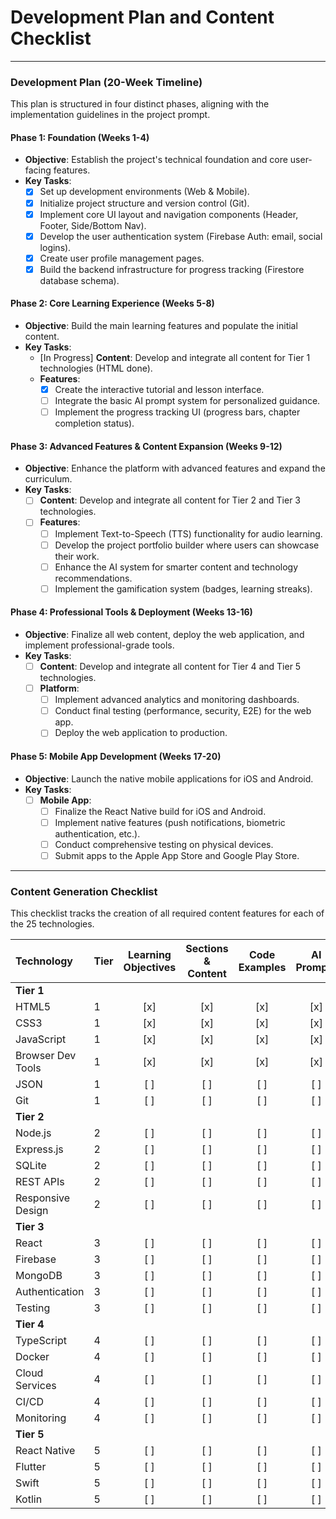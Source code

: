 # Development Plan and Content Checklist

---

### **Development Plan (20-Week Timeline)**

This plan is structured in four distinct phases, aligning with the implementation guidelines in the project prompt.

#### **Phase 1: Foundation (Weeks 1-4)**

*   **Objective**: Establish the project's technical foundation and core user-facing features.
*   **Key Tasks**:
    *   [x] Set up development environments (Web & Mobile).
    *   [x] Initialize project structure and version control (Git).
    *   [x] Implement core UI layout and navigation components (Header, Footer, Side/Bottom Nav).
    *   [x] Develop the user authentication system (Firebase Auth: email, social logins).
    *   [x] Create user profile management pages.
    *   [x] Build the backend infrastructure for progress tracking (Firestore database schema).

#### **Phase 2: Core Learning Experience (Weeks 5-8)**

*   **Objective**: Build the main learning features and populate the initial content.
*   **Key Tasks**:
    *   [In Progress] **Content**: Develop and integrate all content for Tier 1 technologies (HTML done).
    *   **Features**:
        *   [x] Create the interactive tutorial and lesson interface.
        *   [ ] Integrate the basic AI prompt system for personalized guidance.
        *   [ ] Implement the progress tracking UI (progress bars, chapter completion status).

#### **Phase 3: Advanced Features & Content Expansion (Weeks 9-12)**

*   **Objective**: Enhance the platform with advanced features and expand the curriculum.
*   **Key Tasks**:
    *   [ ] **Content**: Develop and integrate all content for Tier 2 and Tier 3 technologies.
    *   [ ] **Features**:
        *   [ ] Implement Text-to-Speech (TTS) functionality for audio learning.
        *   [ ] Develop the project portfolio builder where users can showcase their work.
        *   [ ] Enhance the AI system for smarter content and technology recommendations.
        *   [ ] Implement the gamification system (badges, learning streaks).

#### **Phase 4: Professional Tools & Deployment (Weeks 13-16)**

*   **Objective**: Finalize all web content, deploy the web application, and implement professional-grade tools.
*   **Key Tasks**:
    *   [ ] **Content**: Develop and integrate all content for Tier 4 and Tier 5 technologies.
    *   [ ] **Platform**:
        *   [ ] Implement advanced analytics and monitoring dashboards.
        *   [ ] Conduct final testing (performance, security, E2E) for the web app.
        *   [ ] Deploy the web application to production.

#### **Phase 5: Mobile App Development (Weeks 17-20)**

*   **Objective**: Launch the native mobile applications for iOS and Android.
*   **Key Tasks**:
    *   [ ] **Mobile App**:
        *   [ ] Finalize the React Native build for iOS and Android.
        *   [ ] Implement native features (push notifications, biometric authentication, etc.).
        *   [ ] Conduct comprehensive testing on physical devices.
        *   [ ] Submit apps to the Apple App Store and Google Play Store.

---

### **Content Generation Checklist**

This checklist tracks the creation of all required content features for each of the 25 technologies.

| Technology | Tier | Learning Objectives | Sections & Content | Code Examples | AI Prompts | Resources | Tools Required | Best Practices | Common Pitfalls | Career Relevance |
| :--- | :--- | :---: | :---: | :---: | :---: | :---: | :---: | :---: | :---: | :---: |
| **Tier 1** | | | | | | | | | | |
| HTML5 | 1 | [x] | [x] | [x] | [x] | [x] | [x] | [x] | [x] | [x] |
| CSS3 | 1 | [x] | [x] | [x] | [x] | [x] | [x] | [x] | [x] | [x] |
| JavaScript | 1 | [x] | [x] | [x] | [x] | [x] | [x] | [x] | [x] | [x] |
| Browser Dev Tools | 1 | [x] | [x] | [x] | [x] | [x] | [x] | [x] | [x] | [x] |
| JSON | 1 | [ ] | [ ] | [ ] | [ ] | [ ] | [ ] | [ ] | [ ] | [ ] |
| Git | 1 | [ ] | [ ] | [ ] | [ ] | [ ] | [ ] | [ ] | [ ] | [ ] |
| **Tier 2** | | | | | | | | | | |
| Node.js | 2 | [ ] | [ ] | [ ] | [ ] | [ ] | [ ] | [ ] | [ ] | [ ] |
| Express.js | 2 | [ ] | [ ] | [ ] | [ ] | [ ] | [ ] | [ ] | [ ] | [ ] |
| SQLite | 2 | [ ] | [ ] | [ ] | [ ] | [ ] | [ ] | [ ] | [ ] | [ ] |
| REST APIs | 2 | [ ] | [ ] | [ ] | [ ] | [ ] | [ ] | [ ] | [ ] | [ ] |
| Responsive Design | 2 | [ ] | [ ] | [ ] | [ ] | [ ] | [ ] | [ ] | [ ] | [ ] |
| **Tier 3** | | | | | | | | | | |
| React | 3 | [ ] | [ ] | [ ] | [ ] | [ ] | [ ] | [ ] | [ ] | [ ] |
| Firebase | 3 | [ ] | [ ] | [ ] | [ ] | [ ] | [ ] | [ ] | [ ] | [ ] |
| MongoDB | 3 | [ ] | [ ] | [ ] | [ ] | [ ] | [ ] | [ ] | [ ] | [ ] |
| Authentication | 3 | [ ] | [ ] | [ ] | [ ] | [ ] | [ ] | [ ] | [ ] | [ ] |
| Testing | 3 | [ ] | [ ] | [ ] | [ ] | [ ] | [ ] | [ ] | [ ] | [ ] |
| **Tier 4** | | | | | | | | | | |
| TypeScript | 4 | [ ] | [ ] | [ ] | [ ] | [ ] | [ ] | [ ] | [ ] | [ ] |
| Docker | 4 | [ ] | [ ] | [ ] | [ ] | [ ] | [ ] | [ ] | [ ] | [ ] |
| Cloud Services | 4 | [ ] | [ ] | [ ] | [ ] | [ ] | [ ] | [ ] | [ ] | [ ] |
| CI/CD | 4 | [ ] | [ ] | [ ] | [ ] | [ ] | [ ] | [ ] | [ ] | [ ] |
| Monitoring | 4 | [ ] | [ ] | [ ] | [ ] | [ ] | [ ] | [ ] | [ ] | [ ] |
| **Tier 5** | | | | | | | | | | |
| React Native | 5 | [ ] | [ ] | [ ] | [ ] | [ ] | [ ] | [ ] | [ ] | [ ] |
| Flutter | 5 | [ ] | [ ] | [ ] | [ ] | [ ] | [ ] | [ ] | [ ] | [ ] |
| Swift | 5 | [ ] | [ ] | [ ] | [ ] | [ ] | [ ] | [ ] | [ ] | [ ] |
| Kotlin | 5 | [ ] | [ ] | [ ] | [ ] | [ ] | [ ] | [ ] | [ ] | [ ] |

